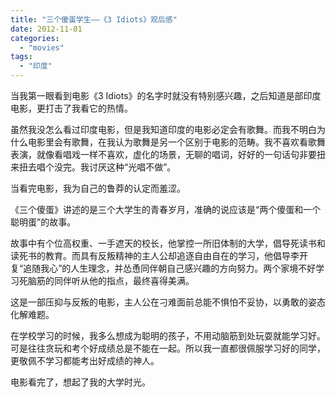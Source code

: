 ```yaml
---
title: "三个傻蛋学生——《3 Idiots》观后感"
date: 2012-11-01
categories: 
  - "movies"
tags: 
  - "印度"
---
```


当我第一眼看到电影《3 Idiots》的名字时就没有特别感兴趣，之后知道是部印度电影，更打击了我看它的热情。

虽然我没怎么看过印度电影，但是我知道印度的电影必定会有歌舞。而我不明白为什么电影里会有歌舞，在我认为歌舞是另一个区别于电影的范畴。我不喜欢看歌舞表演，就像看唱戏一样不喜欢，虚化的场景，无聊的唱词，好好的一句话句非要扭来扭去唱个没完。我讨厌这种“光唱不做”。

当看完电影，我为自己的鲁莽的认定而羞涩。

《三个傻蛋》讲述的是三个大学生的青春岁月，准确的说应该是“两个傻蛋和一个聪明蛋”的故事。

故事中有个位高权重、一手遮天的校长，他掌控一所旧体制的大学，倡导死读书和读死书的教育。而具有反叛精神的主人公却追逐自由自在的学习，他倡导李开复“追随我心”的人生理念，并怂恿同伴朝自己感兴趣的方向努力。两个家境不好学习死脑筋的同伴听从他的指点，最终喜得美满。

这是一部压抑与反叛的电影，主人公在刁难面前总能不惧怕不妥协，以勇敢的姿态化解难题。

在学校学习的时候，我多么想成为聪明的孩子，不用动脑筋到处玩耍就能学习好。可是往往贪玩和考个好成绩总是不能在一起。所以我一直都很佩服学习好的同学，更敬佩不学习都能考出好成绩的神人。

电影看完了，想起了我的大学时光。
